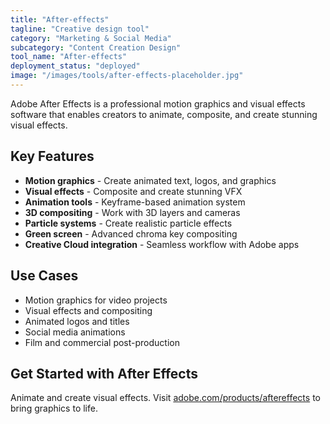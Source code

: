 ```yaml
---
title: "After-effects"
tagline: "Creative design tool"
category: "Marketing & Social Media"
subcategory: "Content Creation Design"
tool_name: "After-effects"
deployment_status: "deployed"
image: "/images/tools/after-effects-placeholder.jpg"
---
```

Adobe After Effects is a professional motion graphics and visual effects software that enables creators to animate, composite, and create stunning visual effects.

## Key Features

- **Motion graphics** - Create animated text, logos, and graphics
- **Visual effects** - Composite and create stunning VFX
- **Animation tools** - Keyframe-based animation system
- **3D compositing** - Work with 3D layers and cameras
- **Particle systems** - Create realistic particle effects
- **Green screen** - Advanced chroma key compositing
- **Creative Cloud integration** - Seamless workflow with Adobe apps

## Use Cases

- Motion graphics for video projects
- Visual effects and compositing
- Animated logos and titles
- Social media animations
- Film and commercial post-production

## Get Started with After Effects

Animate and create visual effects. Visit [adobe.com/products/aftereffects](https://www.adobe.com/products/aftereffects.html) to bring graphics to life.
